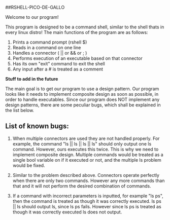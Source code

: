 ##RSHELL-PICO-DE-GALLO


Welcome to our program!

This program is designed to be a command shell, similar to the shell thats in every linux distro! 
The main functions of the program are as follows:
1) Prints a command prompt (rshell $)
2) Reads in a command on one line
3) Handles a connector ( || or && or ; )
4) Performs execution of an executable based on that connector
5) Has its own "exit" command to exit the shell
6) Any input after a # is treated as a comment


**Stuff to add in the future**

The main goal is to get our program to use a design pattern. Our program looks like it needs to implement composite design as soon as possible, in order to handle executables. Since our program does NOT implement any design patterns, there are some peculiar bugs, which shall be explained in the list below.


## List of known bugs:

1) When multiple connectors are used they are not handled properly. For example, the command "ls || ls || ls || ls" should only output one ls command. However, ours executes this twice. This is why we need to implement composite design. Multiple commands would be treated as a single bool variable on if it executed or not, and the multiple ls problem would be fixed.

2) Similar to the problem described above. Connectors operate perfectly when there are only two commands. However any more commands than that and it will not perform the desired combination of commands. 

3) If a command with incorrect parameters is inputted, for example "ls ps", then the command is treated as though it was correctly executed. ls ps || ls   should output ls, since ls ps fails. However since ls ps is treated as though it was correctly executed ls does not output.

